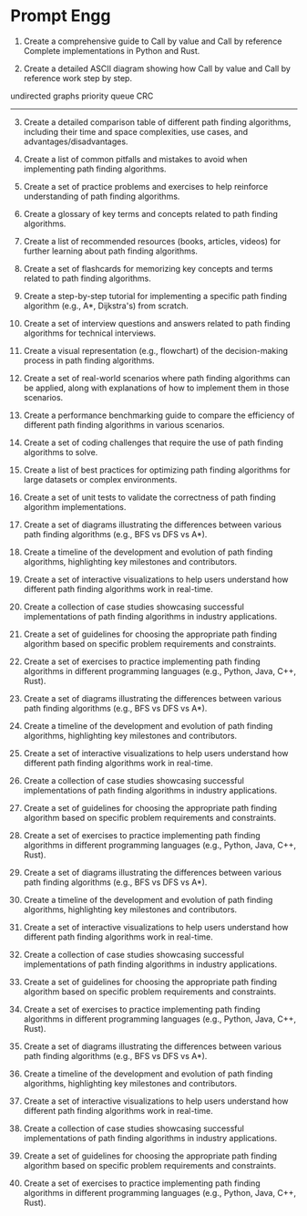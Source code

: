 # Prompt Engg

1. Create a comprehensive guide to Call by value and Call by reference Complete implementations in Python and Rust.

2. Create a detailed ASCII diagram showing how Call by value and Call by reference work step by step.


undirected graphs
priority queue
CRC

------------------------

3. Create a detailed comparison table of different path finding algorithms, including their time and space complexities, use cases, and advantages/disadvantages.

4. Create a list of common pitfalls and mistakes to avoid when implementing path finding algorithms.

5. Create a set of practice problems and exercises to help reinforce understanding of path finding algorithms.

6. Create a glossary of key terms and concepts related to path finding algorithms.

7. Create a list of recommended resources (books, articles, videos) for further learning about path finding algorithms.

8. Create a set of flashcards for memorizing key concepts and terms related to path finding algorithms.

9. Create a step-by-step tutorial for implementing a specific path finding algorithm (e.g., A*, Dijkstra's) from scratch.

10. Create a set of interview questions and answers related to path finding algorithms for technical interviews.

11. Create a visual representation (e.g., flowchart) of the decision-making process in path finding algorithms.

12. Create a set of real-world scenarios where path finding algorithms can be applied, along with explanations of how to implement them in those scenarios.

13. Create a performance benchmarking guide to compare the efficiency of different path finding algorithms in various scenarios.

14. Create a set of coding challenges that require the use of path finding algorithms to solve.

15. Create a list of best practices for optimizing path finding algorithms for large datasets or complex environments.

16. Create a set of unit tests to validate the correctness of path finding algorithm implementations.

17. Create a set of diagrams illustrating the differences between various path finding algorithms (e.g., BFS vs DFS vs A*).

18. Create a timeline of the development and evolution of path finding algorithms, highlighting key milestones and contributors.

19. Create a set of interactive visualizations to help users understand how different path finding algorithms work in real-time.

20. Create a collection of case studies showcasing successful implementations of path finding algorithms in industry applications.

21. Create a set of guidelines for choosing the appropriate path finding algorithm based on specific problem requirements and constraints.

22. Create a set of exercises to practice implementing path finding algorithms in different programming languages (e.g., Python, Java, C++, Rust).

23. Create a set of diagrams illustrating the differences between various path finding algorithms (e.g., BFS vs DFS vs A*).

24. Create a timeline of the development and evolution of path finding algorithms, highlighting key milestones and contributors.

25. Create a set of interactive visualizations to help users understand how different path finding algorithms work in real-time.

26. Create a collection of case studies showcasing successful implementations of path finding algorithms in industry applications.

27. Create a set of guidelines for choosing the appropriate path finding algorithm based on specific problem requirements and constraints.

28. Create a set of exercises to practice implementing path finding algorithms in different programming languages (e.g., Python, Java, C++, Rust).

29. Create a set of diagrams illustrating the differences between various path finding algorithms (e.g., BFS vs DFS vs A*).

30. Create a timeline of the development and evolution of path finding algorithms, highlighting key milestones and contributors.

31. Create a set of interactive visualizations to help users understand how different path finding algorithms work in real-time.

32. Create a collection of case studies showcasing successful implementations of path finding algorithms in industry applications.

33. Create a set of guidelines for choosing the appropriate path finding algorithm based on specific problem requirements and constraints.

34. Create a set of exercises to practice implementing path finding algorithms in different programming languages (e.g., Python, Java, C++, Rust).

35. Create a set of diagrams illustrating the differences between various path finding algorithms (e.g., BFS vs DFS vs A*).

36. Create a timeline of the development and evolution of path finding algorithms, highlighting key milestones and contributors.

37. Create a set of interactive visualizations to help users understand how different path finding algorithms work in real-time.

38. Create a collection of case studies showcasing successful implementations of path finding algorithms in industry applications.

39. Create a set of guidelines for choosing the appropriate path finding algorithm based on specific problem requirements and constraints.

40. Create a set of exercises to practice implementing path finding algorithms in different programming languages (e.g., Python, Java, C++, Rust).
